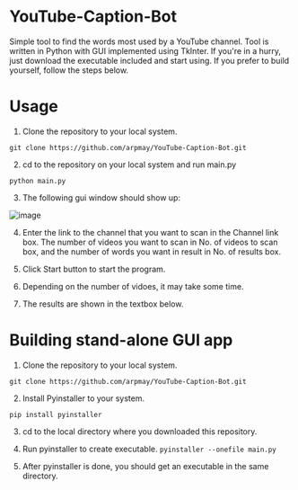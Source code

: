 # YouTube-Caption-Bot
Simple tool to find the words most used by a YouTube channel. Tool is written in Python with GUI implemented using TkInter. If you're in a hurry, just download the executable included and start using. If you prefer to build yourself, follow the steps below.

# Usage
1. Clone the repository to your local system.

  `git clone https://github.com/arpmay/YouTube-Caption-Bot.git`
  
2. cd to the repository on your local system and run main.py

  `python main.py`
  
3. The following gui window should show up:

![image](https://user-images.githubusercontent.com/19332781/185915148-e55eed05-a2fd-4b17-a164-0e075544f24b.png)

  
4. Enter the link to the channel that you want to scan in the Channel link box. The number of videos you want to scan in No. of videos to scan box, and the number of words you want in result in No. of results box.

5. Click Start button to start the program.

6. Depending on the number of vidoes, it may take some time.

7. The results are shown in the textbox below.

# Building stand-alone GUI app
1. Clone the repository to your local system.

  `git clone https://github.com/arpmay/YouTube-Caption-Bot.git`
 
2. Install Pyinstaller to your system.

  `pip install pyinstaller`
  
3. cd to the local directory where you downloaded this repository.

4. Run pyinstaller to create executable.
  `pyinstaller --onefile main.py`

5. After pyinstaller is done, you should get an executable in the same directory.
